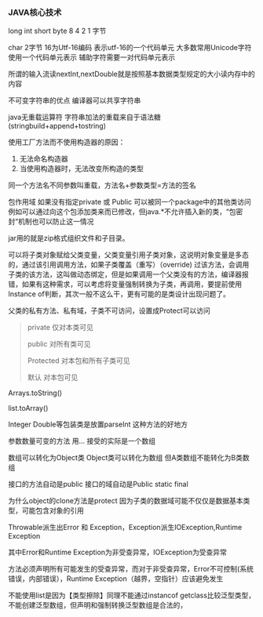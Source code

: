 ### JAVA核心技术

long int short byte 8 4 2 1 字节

char 2字节 16为Utf-16编码 表示utf-16的一个代码单元 大多数常用Unicode字符使用一个代码单元表示 辅助字符需要一对代码单元表示

所谓的输入流读nextInt,nextDouble就是按照基本数据类型规定的大小读内存中的内容

不可变字符串的优点 编译器可以共享字符串

java无重载运算符  字符串加法的重载来自于语法糖 (stringbuild+append+tostring)

使用工厂方法而不使用构造器的原因：

1. 无法命名构造器
2. 当使用构造器时，无法改变所构造的类型

同一个方法名不同参数叫重载，方法名+参数类型=方法的签名

包作用域 如果没有指定private 或 Public 可以被同一个package中的其他类访问 例如可以通过向这个包添加类来而已修改，但java.*不允许插入新的类，“包密封“机制也可以防止这一情况

jar用的就是zip格式组织文件和子目录。

可以将子类对象赋给父类变量，父类变量引用子类对象，这说明对象变量是多态的，通过该引用调用方法，如果子类覆盖（重写）（override) 过该方法，会调用子类的该方法，这叫做动态绑定，但是如果调用一个父类没有的方法，编译器报错，如果有这种需求，可以考虑将变量强制转换为子类，再调用，要提前使用Instance of判断，其次一般不这么干，更有可能的是类设计出现问题了。

父类的私有方法、私有域，子类不可访问，设置成Protect可以访问

> private 仅对本类可见
>
> public 对所有类可见
>
> Protected 对本包和所有子类可见
>
> 默认 对本包可见

Arrays.toString()

list.toArray()

Integer Double等包装类是放置parseInt 这种方法的好地方 

参数数量可变的方法 用... 接受的实际是一个数组

数组可以转化为Object类 Object类可以转化为数组 但A类数组不能转化为B类数组

接口的方法自动是public 接口的域自动是Public static final

为什么object的clone方法是protect 因为子类的数据域可能不仅仅是数据基本类型，可能包含对象的引用

Throwable派生出Error 和 Exception，Exception派生IOException,Runtime Exception

其中Error和Runtime Exception为非受查异常，IOException为受查异常

方法必须声明所有可能发生的受查异常，而对于非受查异常，Error不可控制(系统错误，内部错误），Runtime Exception（越界，空指针）应该避免发生

不能使用list<int>是因为【类型擦除】同理不能通过instancof getclass比较泛型类型，不能创建泛型数组，但声明和强制转换泛型数组是合法的，

